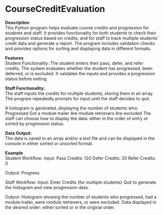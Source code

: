 # CourseCreditEvaluation

**Description**<br>
This Python program helps evaluate course credits and progression for students and staff. It provides functionality for both students to check their progression status based on credits, and for staff to track multiple students' credit data and generate a report. The program includes validation checks and provides options for sorting and displaying data in different formats.

**Features**<br>
Student Functionality:
The student enters their pass, defer, and refer credits.
The system evaluates whether the student has progressed, been deferred, or is excluded.
It validates the inputs and provides a progression status before exiting.

**Staff Functionality:**<br>
The staff inputs the credits for multiple students, storing them in an array.
The program repeatedly prompts for input until the staff decides to quit.

A histogram is generated, displaying the number of students who:
Progressed
Got a module trailer
Are module retrievers
Are excluded
The staff can choose how to display the data: either in the order of entry or sorted by progression status.

**Data Output:**<br>
The data is saved to an array and/or a text file and can be displayed in the console in either sorted or unsorted format.

**Example**<br>
Student Workflow:
Input:
Pass Credits: 120
Defer Credits: 20
Refer Credits: 0

Output:
Progress

Staff Workflow:
Input:
Enter Credits (for multiple students) 
Quit to generate the histogram and view progression data.

Output:
Histogram showing the number of students who progressed, had a module trailer, were module retrievers, or were excluded.
Data displayed in the desired order: either sorted or in the original order.
